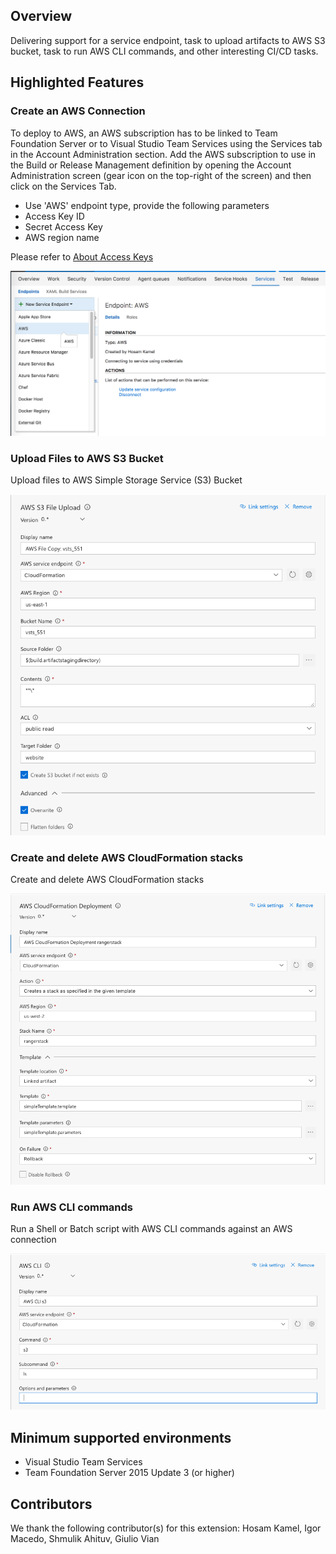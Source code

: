 ## Overview
Delivering support for a service endpoint, task to upload artifacts to AWS S3 bucket, task to run AWS CLI commands, and other interesting CI/CD tasks.

## Highlighted Features 
### Create an AWS Connection
To deploy to AWS, an AWS subscription has to be linked to Team Foundation Server or to Visual Studio Team Services using the Services tab in the Account Administration section. Add the AWS subscription to use in the Build or Release Management definition by opening the Account Administration screen (gear icon on the top-right of the screen) and then click on the Services Tab. 
- Use 'AWS' endpoint type, provide the following parameters 
- Access Key ID	
- Secret Access Key
- AWS region name

Please refer to [About Access Keys](https://aws.amazon.com/developers/access-keys/)

![aws endpoint](images/awsendpoint.png)

### Upload Files to AWS S3 Bucket

Upload files to AWS Simple Storage Service (S3) Bucket

![s3 upload](images/AWSFileUpload.png)

### Create and delete AWS CloudFormation stacks

Create and delete AWS CloudFormation stacks

![CloudFormation](images/AWSCloudFormation.png)

### Run AWS CLI commands

Run a Shell or Batch script with AWS CLI commands against an AWS connection

![CLI](images/awscli.png)

## Minimum supported environments
- Visual Studio Team Services
- Team Foundation Server 2015 Update 3 (or higher)

## Contributors
We thank the following contributor(s) for this extension: Hosam Kamel, Igor Macedo, Shmulik Ahituv, Giulio Vian